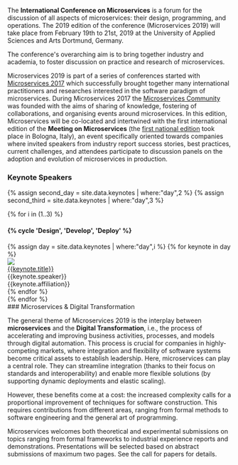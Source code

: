 The **International Conference on Microservices** is a forum for the discussion of all aspects of microservices: their design, programming, and operations. The 2019 edition of the conference (Microservices 2019) will take place from February 19th to 21st, 2019 at the University of Applied Sciences and Arts Dortmund, Germany.

The conference's overarching aim is to bring together industry and academia, to foster discussion on practice and research of microservices. 

Microservices 2019 is part of a series of conferences started with [Microservices 2017](https://www.conf-micro.services/2017/index.html) which successfully brought together many international practitioners and researches interested in the software paradigm of microservices. During Microservices 2017 the [Microservices Community](https://microservices.community) was founded with the aims of sharing of knowledge, fostering of collaborations, and organising events around microservices.
In this edition, Microservices will be co-located and intertwined with the first international edition of the **Meeting on Microservices** (the [first national edition](http://www.italianasoftware.com/mom2016_eng.html) took place in Bologna, Italy), an event specifically oriented towards companies where invited speakers from industry report success stories, best practices, current challenges, and attendees participate to discussion panels on the adoption and evolution of microservices in production.

### Keynote Speakers


{% assign second_day = site.data.keynotes | where:"day",2 %}
{% assign second_third = site.data.keynotes | where:"day",3 %}

{% for i in (1..3) %}
<div style="margin-left:0em;" class="row">
<p><h4>{% cycle 'Design', 'Develop', 'Deploy' %}</h4></p>
{% assign day = site.data.keynotes | where:"day",i %}
{% for keynote in day %}
<div class="col-xs-{% if day.size > 1 %}6{% else %}12{% endif %}">
<div class="row">
<div class="col-xs-{% if day.size > 1 %}4{% else %}2{% endif %}">
<img class="img-thumbnail" style="max-width:70px;height:auto;" src="/2019/assets/images/speakers/{{ keynote.image }}">
</div>
<div class="col-xs-{% if day.size > 1 %}8{% else %}10{% endif %}">
<a href="/2019/keynotes/#{{ keynote.title | slugify }}">{{keynote.title}}</a><br>
  <span class="text-muted">{{keynote.speaker}}</span><br>
  <span class="text-muted">{{keynote.affiliation}}</span>
</div>  
</div>
</div>
{% endfor %}
</div>
{% endfor %}


<div markdown="1">
### Microservices & Digital Transformation

The general theme of Microservices 2019 is the interplay between **microservices** and the **Digital Transformation**, i.e., the process of accelerating and improving business activities, processes, and models through digital automation. This process is crucial for companies in highly-competing markets, where integration and flexibility of software systems become critical assets to establish leadership. Here, microservices can play a central role. They can streamline integration (thanks to their focus on standards and interoperability) and enable more flexible solutions (by supporting dynamic deployments and elastic scaling).

However, these benefits come at a cost: the increased complexity calls for a proportional improvement of techniques for software construction. This requires contributions from different areas, ranging from formal methods to software engineering and the general art of programming.

Microservices welcomes both theoretical and experimental submissions on topics ranging from formal frameworks to industrial experience reports and demonstrations. Presentations will be selected based on abstract submissions of maximum two pages. See the call for papers for details.
</div>